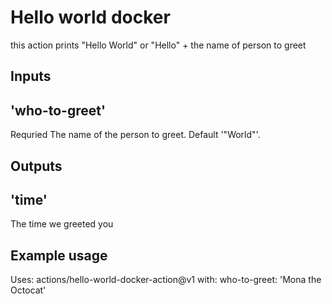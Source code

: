 # Hello world docker

this action prints "Hello World" or "Hello" + the name of person to greet

## Inputs

## 'who-to-greet'
Requried The name of the person to greet. Default '"World"'.

## Outputs

## 'time'

The time we greeted you

## Example usage
Uses: actions/hello-world-docker-action@v1
with:
    who-to-greet: 'Mona the Octocat'
